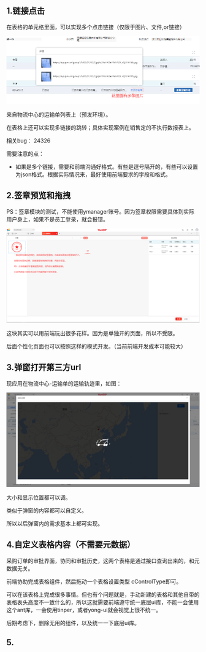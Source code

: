 ## 1.链接点击

在表格的单元格里面，可以实现多个点击链接（仅限于图片、文件,or链接）

![image-20211015091153384](../assets/other/function1.jpg)

来自物流中心的运输单列表上（预发环境）。

在表格上还可以实现多链接的跳转；具体实现案例在销售定的不执行数报表上。

相关bug： 24326

需要注意的点：

* 如果是多个链接，需要和前端沟通好格式。有些是逗号隔开的，有些可以设置为json格式。根据实际情况来，最好使用前端要求的字段和格式。



## 2.签章预览和拖拽

PS：签章模块的测试，不能使用ymanager账号。因为签章权限需要具体到实际用户身上，如果不是员工登录，就会报错。

![image-20211015091153384](../assets/other/function2.jpg)

 这块其实可以用前端玩出很多花样。因为是单独开的页面，所以不受限。

后面个性化页面也可以按照这样的模式开发。（当前前端开发成本可能较大）



## 3.弹窗打开第三方url

现应用在物流中心-运输单的运输轨迹里，如图：

![image-20211015091153384](../assets/other/function3.jpg)

大小和显示位置都可以调。

类似于弹窗的内容都可以自定义。

所以以后弹窗内的需求基本上都可实现。



## 4.自定义表格内容（不需要元数据）

采购订单的审批界面，协同和审批历史，这两个表格是通过接口查询出来的，和元数据无关。

前端协助完成表格组件，然后拖动一个表格设置类型 cControlType即可。

可以在该表格上完成很多事情。但也有个问题就是，手动新建的表格和其他自带的表格表头高度不一致什么的，所以这就需要前端遵守统一底层ui库，不能一会使用这个ant库，一会使用tinper，或者yong-ui就会视觉上很不统一。



后期考虑下，删除无用的组件，以及统一一下底层ui库。





## 5.





